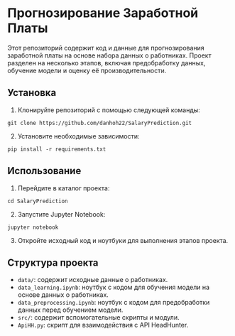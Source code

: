 # Прогнозирование Заработной Платы

Этот репозиторий содержит код и данные для прогнозирования заработной платы на основе набора данных о работниках. Проект разделен на несколько этапов, включая предобработку данных, обучение модели и оценку её производительности.

## Установка

1. Клонируйте репозиторий с помощью следующей команды:
```
git clone https://github.com/danhoh22/SalaryPrediction.git
```
2. Установите необходимые зависимости:
```
pip install -r requirements.txt
```
## Использование

1. Перейдите в каталог проекта:
```
cd SalaryPrediction
```
2. Запустите Jupyter Notebook:
```
jupyter notebook
```
3. Откройте исходный код и ноутбуки для выполнения этапов проекта.

## Структура проекта

- `data/`: содержит исходные данные о работниках.
- `data_learning.ipynb`: ноутбук с кодом для обучения модели на основе данных о работниках.
- `data_preprocessing.ipynb`: ноутбук с кодом для предобработки данных перед обучением модели.
- `src/`: содержит вспомогательные скрипты и модули.
- `ApiHH.py`: скрипт для взаимодействия с API HeadHunter.
